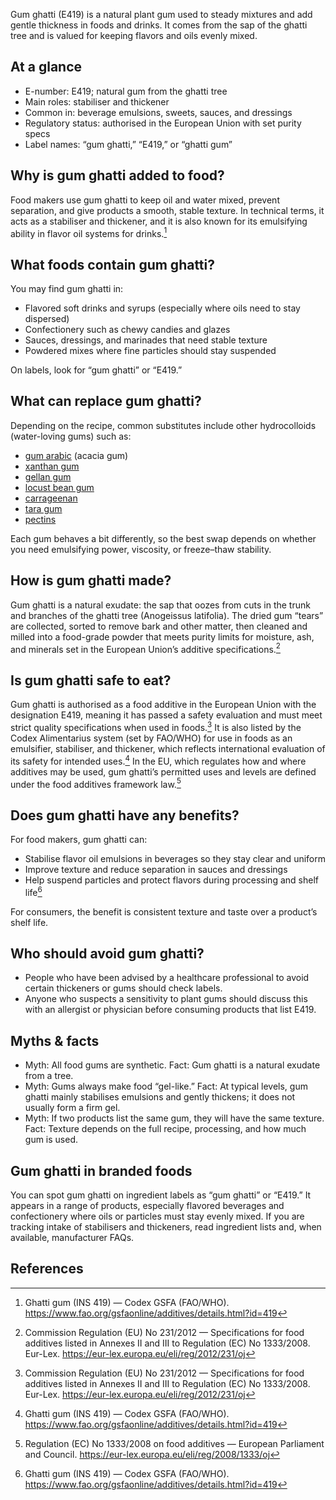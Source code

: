 Gum ghatti (E419) is a natural plant gum used to steady mixtures and add gentle thickness in foods and drinks. It comes from the sap of the ghatti tree and is valued for keeping flavors and oils evenly mixed.

<!--more-->

## At a glance
- E-number: E419; natural gum from the ghatti tree
- Main roles: stabiliser and thickener
- Common in: beverage emulsions, sweets, sauces, and dressings
- Regulatory status: authorised in the European Union with set purity specs
- Label names: “gum ghatti,” “E419,” or “ghatti gum”

## Why is gum ghatti added to food?
Food makers use gum ghatti to keep oil and water mixed, prevent separation, and give products a smooth, stable texture. In technical terms, it acts as a stabiliser and thickener, and it is also known for its emulsifying ability in flavor oil systems for drinks.[^2]

## What foods contain gum ghatti?
You may find gum ghatti in:
- Flavored soft drinks and syrups (especially where oils need to stay dispersed)
- Confectionery such as chewy candies and glazes
- Sauces, dressings, and marinades that need stable texture
- Powdered mixes where fine particles should stay suspended

On labels, look for “gum ghatti” or “E419.”

## What can replace gum ghatti?
Depending on the recipe, common substitutes include other hydrocolloids (water-loving gums) such as:
- [gum arabic](/e414-acacia-gum) (acacia gum)
- [xanthan gum](/e415-xanthan-gum)
- [gellan gum](/e418-gellan-gum)
- [locust bean gum](/e410-locust-bean-gum)
- [carrageenan](/e407-carrageenan)
- [tara gum](/e417-tara-gum)
- [pectins](/e440-pectins)

Each gum behaves a bit differently, so the best swap depends on whether you need emulsifying power, viscosity, or freeze–thaw stability.

## How is gum ghatti made?
Gum ghatti is a natural exudate: the sap that oozes from cuts in the trunk and branches of the ghatti tree (Anogeissus latifolia). The dried gum “tears” are collected, sorted to remove bark and other matter, then cleaned and milled into a food-grade powder that meets purity limits for moisture, ash, and minerals set in the European Union’s additive specifications.[^1]

## Is gum ghatti safe to eat?
Gum ghatti is authorised as a food additive in the European Union with the designation E419, meaning it has passed a safety evaluation and must meet strict quality specifications when used in foods.[^1] It is also listed by the Codex Alimentarius system (set by FAO/WHO) for use in foods as an emulsifier, stabiliser, and thickener, which reflects international evaluation of its safety for intended uses.[^2] In the EU, which regulates how and where additives may be used, gum ghatti’s permitted uses and levels are defined under the food additives framework law.[^3]

## Does gum ghatti have any benefits?
For food makers, gum ghatti can:
- Stabilise flavor oil emulsions in beverages so they stay clear and uniform
- Improve texture and reduce separation in sauces and dressings
- Help suspend particles and protect flavors during processing and shelf life[^2]

For consumers, the benefit is consistent texture and taste over a product’s shelf life.

## Who should avoid gum ghatti?
- People who have been advised by a healthcare professional to avoid certain thickeners or gums should check labels.
- Anyone who suspects a sensitivity to plant gums should discuss this with an allergist or physician before consuming products that list E419.

## Myths & facts
- Myth: All food gums are synthetic. Fact: Gum ghatti is a natural exudate from a tree.
- Myth: Gums always make food “gel-like.” Fact: At typical levels, gum ghatti mainly stabilises emulsions and gently thickens; it does not usually form a firm gel.
- Myth: If two products list the same gum, they will have the same texture. Fact: Texture depends on the full recipe, processing, and how much gum is used.

## Gum ghatti in branded foods
You can spot gum ghatti on ingredient labels as “gum ghatti” or “E419.” It appears in a range of products, especially flavored beverages and confectionery where oils or particles must stay evenly mixed. If you are tracking intake of stabilisers and thickeners, read ingredient lists and, when available, manufacturer FAQs.

## References
[^1]: Commission Regulation (EU) No 231/2012 — Specifications for food additives listed in Annexes II and III to Regulation (EC) No 1333/2008. Eur-Lex. https://eur-lex.europa.eu/eli/reg/2012/231/oj
[^2]: Ghatti gum (INS 419) — Codex GSFA (FAO/WHO). https://www.fao.org/gsfaonline/additives/details.html?id=419
[^3]: Regulation (EC) No 1333/2008 on food additives — European Parliament and Council. https://eur-lex.europa.eu/eli/reg/2008/1333/oj

